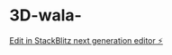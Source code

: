 # 3D-wala-

[Edit in StackBlitz next generation editor ⚡️](https://stackblitz.com/~/github.com/ideafy1/3D-wala-)